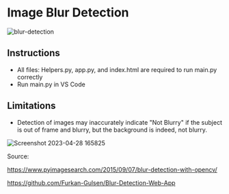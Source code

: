 # Image Blur Detection


![blur-detection](https://user-images.githubusercontent.com/120594187/235265733-6ab5a6db-8f35-44da-acaa-f201e1313922.gif)



## Instructions
- All files: Helpers.py, app.py, and index.html are required to run main.py correctly
- Run main.py in VS Code

## Limitations
- Detection of images may inaccurately indicate "Not Blurry" if the subject is out of frame and blurry, but the background is indeed, not blurry.

![Screenshot 2023-04-28 165825](https://user-images.githubusercontent.com/120594187/235264047-38465c97-4170-4aff-a6d0-cf7159e17198.png)


Source:

https://www.pyimagesearch.com/2015/09/07/blur-detection-with-opencv/

https://github.com/Furkan-Gulsen/Blur-Detection-Web-App
